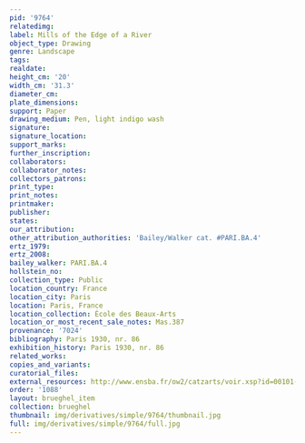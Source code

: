 ```yaml
---
pid: '9764'
relatedimg: 
label: Mills of the Edge of a River
object_type: Drawing
genre: Landscape
tags: 
realdate: 
height_cm: '20'
width_cm: '31.3'
diameter_cm: 
plate_dimensions: 
support: Paper
drawing_medium: Pen, light indigo wash
signature: 
signature_location: 
support_marks: 
further_inscription: 
collaborators: 
collaborator_notes: 
collectors_patrons: 
print_type: 
print_notes: 
printmaker: 
publisher: 
states: 
our_attribution: 
other_attribution_authorities: 'Bailey/Walker cat. #PARI.BA.4'
ertz_1979: 
ertz_2008: 
bailey_walker: PARI.BA.4
hollstein_no: 
collection_type: Public
location_country: France
location_city: Paris
location: Paris, France
location_collection: École des Beaux-Arts
location_or_most_recent_sale_notes: Mas.387
provenance: '7024'
bibliography: Paris 1930, nr. 86
exhibition_history: Paris 1930, nr. 86
related_works: 
copies_and_variants: 
curatorial_files: 
external_resources: http://www.ensba.fr/ow2/catzarts/voir.xsp?id=00101-23830&qid=sdx_q3&n=3&sf=&e=
order: '1088'
layout: brueghel_item
collection: brueghel
thumbnail: img/derivatives/simple/9764/thumbnail.jpg
full: img/derivatives/simple/9764/full.jpg
---
```

